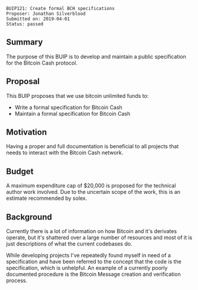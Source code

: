    BUIP121: Create formal BCH specifications
    Proposer: Jonathan Silverblood
    Submitted on: 2019-04-01
    Status: passed

Summary
-------

The purpose of this BUIP is to develop and maintain a public
specification for the Bitcoin Cash protocol.

Proposal
--------

This BUIP proposes that we use bitcoin unlimited funds to:

-   Write a formal specification for Bitcoin Cash
-   Maintain a formal specification for Bitcoin Cash

Motivation
----------

Having a proper and full documentation is beneficial to all projects
that needs to interact with the Bitcoin Cash network.

Budget
------

A maximum expenditure cap of $20,000 is proposed for the technical
author work involved. Due to the uncertain scope of the work, this is an
estimate recommended by solex.

Background
----------

Currently there is a lot of information on how Bitcoin and it's
derivates operate, but it's shattered over a large number of resources
and most of it is just descriptions of what the current codebases do.

While developing projects I've repeatedly found myself in need of a
specification and have been referred to the concept that the code is the
specification, which is unhelpful. An example of a currently poorly
documented procedure is the Bitcoin Message creation and verification
process.
